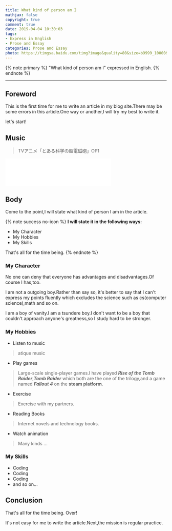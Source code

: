 ```yaml
---
title: What kind of person am I
mathjax: false
copyright: true
comment: true
date: 2019-04-04 10:30:03
tags:
- Express in English
- Prose and Essay
categories: Prose and Essay
photo: https://timgsa.baidu.com/timg?image&quality=80&size=b9999_10000&sec=1554950017&di=cffcea61d0a36ad23a487005691b758f&imgtype=jpg&er=1&src=http%3A%2F%2Fi0.hdslb.com%2Fbfs%2Farticle%2Fc07ef71f005ccf5166744b0d3f91aa7f748f4b09.jpg
---
```


{% note primary %}
"What kind of person am I" expressed in English.
{% endnote %}

<!-- more -->

---

## Foreword

This is the first time for me to write an article in my blog site.There may be some errors in this article.One way or another,I will try my best to write it.

let's start!


## Music

> TVアニメ「とある科学の超電磁砲」OP1


<iframe frameborder="no" marginwidth="0" marginheight="0" width=330 height=86 src="//music.163.com/outchain/player?type=2&id=33913797&auto=1&height=66"></iframe>


## Body

Come to the point,I will state what kind of person I am in the article.


{% note success no-icon %}
**I will state it in the following ways:**

- My Character
- My Hobbies
- My Skills

That's all for the time being.
{% endnote %}

### My Character

No one can deny that everyone has advantages and disadvantages.Of course I has,too.

I am not a outgoing boy.Rather than say so, it's better to say that I can't express my points fluently which excludes the science such as cs(computer science),math and so on.

I am a boy of vanity.I am a tsundere boy.I don't want to be a boy that couldn't approach anyone's greatness,so I study hard to be stronger.



### My Hobbies

- Listen to music
> atique music
- Play games
> Large-scale single-player games.I have played ***Rise of the Tomb Raider***,***Tomb Raider*** which both are the one of the trilogy,and a game named ***Fallout 4*** on the **steam platform**.
- Exercise
> Exercise with my partners.
- Reading Books
> Internet novels and technology books.
- Watch animation
> Many kinds ...

### My Skills

- Coding
- Coding
- Coding
- and so on...


## Conclusion

That's all for the time being.
Over!

It's not easy for me to write the article.Next,the mission is regular practice.